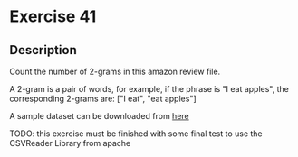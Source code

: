 # Exercise 41

## Description

Count the number of 2-grams in this amazon review file.

A 2-gram is a pair of words, for example, if the phrase is "I eat apples", the
corresponding 2-grams are: ["I eat", "eat apples"]

A sample dataset can be downloaded from [here](https://www.kaggle.com/PromptCloudHQ/amazon-reviews-unlocked-mobile-phones)

TODO: this exercise must be finished with some final test to use the CSVReader Library from apache
